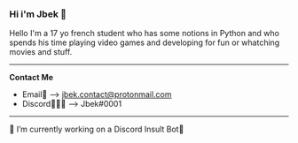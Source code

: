### Hi i'm Jbek 👋

Hello I'm a 17 yo french student who has some notions in Python and who spends his time playing video games and developing for fun or whatching movies and stuff.

_________________

**Contact Me**
- Email📧 --> <jbek.contact@protonmail.com>
- Discord👨🏼‍💻  --> Jbek#0001

_________________

🔭 I’m currently working on a Discord Insult Bot🤖 
